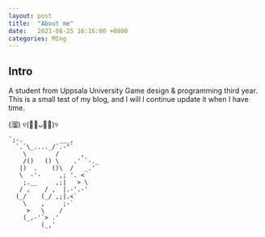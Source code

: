 ```yaml
---
layout: post
title:  "About me"
date:   2021-08-25 16:16:00 +0800
categories: MIng
---
```

## Intro
A student from Uppsala University Game design & programming third year.  
This is a small test of my blog, and I will l continue update it when I have time. 

(溜)  ୧(﹒︠ᴗ﹒︡)୨

    `;-.          ___,  
      `.`\_...._/`.-"`
        \        /      ,
        /()   () \    .' `-._
       |)  .    ()\  /   _.'
       \  -'-     ,; '. <
        ;.__     ,;|   > \
       / ,    / ,  |.-'.-'
      (_/    (_/ ,;|.<`
        \    ,     ;-`
         >   \    /
        (_,-'`> .'
             (_,'